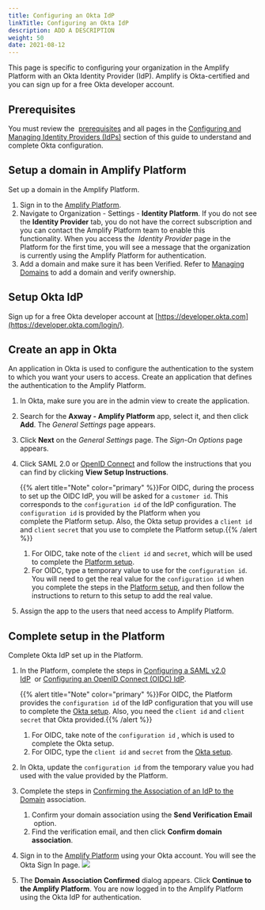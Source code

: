 ```yaml
---
title: Configuring an Okta IdP
linkTitle: Configuring an Okta IdP
description: ADD A DESCRIPTION
weight: 50
date: 2021-08-12
---
```


This page is specific to configuring your organization in the Amplify Platform with an Okta Identity Provider (IdP). Amplify is Okta-certified and you can sign up for a free Okta developer account.

## Prerequisites

You must review the  [prerequisites](/docs/management_guide/configuring_and_managing_identity_providers_idps/getting_started_with_identity_providers/) and all pages in the [Configuring and Managing Identity Providers (IdPs)](/docs/management_guide/configuring_and_managing_identity_providers_idps/) section of this guide to understand and complete Okta configuration.

## Setup a domain in Amplify Platform

Set up a domain in the Amplify Platform.

1. Sign in to the [Amplify Platform](https://platform.axway.com/).
2. Navigate to Organization - Settings - **Identity Platform**. If you do not see the **Identity Provider** tab, you do not have the correct subscription and you can contact the Amplify Platform team to enable this functionality. When you access the  _Identity Provider_ page in the Platform for the first time, you will see a message that the organization is currently using the Amplify Platform for authentication.
3. Add a domain and make sure it has been Verified. Refer to [Managing Domains](/docs/management_guide/configuring_and_managing_identity_providers_idps/managing_domains/) to add a domain and verify ownership.

## Setup Okta IdP

Sign up for a free Okta developer account at [https://developer.okta.com](https://developer.okta.com/login/).

## Create an app in Okta

An application in Okta is used to configure the authentication to the system to which you want your users to access. Create an application that defines the authentication to the Amplify Platform.

1. In Okta, make sure you are in the admin view to create the application.
2. Search for the **Axway - Amplify Platform** app, select it, and then click **Add**. The _General Settings_ page appears.
3. Click **Next** on the _General Settings_ page. The _Sign-On Options_ page appears.
4. Click SAML 2.0 or [OpenID Connect](https://devblog.axway.com/apis/understand-your-api-security-need-oauth-or-openid-connect/) and follow the instructions that you can find by clicking **View Setup Instructions**.

    {{% alert title="Note" color="primary" %}}For OIDC, during the process to set up the OIDC IdP, you will be asked for a `customer id`. This corresponds to the `configuration id` of the IdP configuration. The `configuration id` is provided by the Platform when you complete the Platform setup. Also, the Okta setup provides a `client id` and `client` `secret` that you use to complete the Platform setup.{{% /alert %}}

    1. For OIDC, take note of the `client id` and `secret`, which will be used to complete the [Platform setup](https://confluence.axway.com/pages/viewpage.action?pageId=280750025#ConfiguringanOktaIdP-platformsetup).
    2. For OIDC, type a temporary value to use for the `configuration id`. You will need to get the real value for the `configuration id` when you complete the steps in the [Platform setup](https://confluence.axway.com/pages/viewpage.action?pageId=280750025#ConfiguringanOktaIdP-platformsetup), and then follow the instructions to return to this setup to add the real value.

5. Assign the app to the users that need access to Amplify Platform.

## Complete setup in the Platform

Complete Okta IdP set up in the Platform.

1. In the Platform, complete the steps in [Configuring a SAML v2.0 IdP](/docs/management_guide/configuring_and_managing_identity_providers_idps/managing_identity_provider_configuration/configuring_a_saml_v2.0_idp/)  or [Configuring an OpenID Connect (OIDC) IdP](/docs/management_guide/configuring_and_managing_identity_providers_idps/managing_identity_provider_configuration/configuring_an_openid_connect_oidc_idp/).

    {{% alert title="Note" color="primary" %}}For OIDC, the Platform provides the `configuration id` of the IdP configuration that you will use to complete the [Okta setup](https://confluence.axway.com/pages/viewpage.action?pageId=280750025#ConfiguringanOktaIdP-oktasetup). Also, you need the `client id` and `client secret` that Okta provided.{{% /alert %}}

    1. For OIDC, take note of the `configuration id` , which is used to complete the Okta setup.
    2. For OIDC, type the `client id` and `secret` from the [Okta setup](https://confluence.axway.com/pages/viewpage.action?pageId=280750025#ConfiguringanOktaIdP-oktasetup).
2. In Okta, update the `configuration id` from the temporary value you had used with the value provided by the Platform.
3. Complete the steps in [Confirming the Association of an IdP to the Domain](/docs/management_guide/configuring_and_managing_identity_providers_idps/enabling_the_identity_provider_configuration/confirming_the_association_of_an_idp_to_the_domain/) association.
    1. Confirm your domain association using the **Send Verification Email**  option.
    2. Find the verification email, and then click **Confirm domain association**.
4. Sign in to the [Amplify Platform](https://platform.axway.com/) using your Okta account. You will see the Okta Sign In page.
    ![](/Images/okta_sign_in.png)
5. The **Domain Association Confirmed** dialog appears. Click **Continue to the Amplify Platform**.
    You are now logged in to the Amplify Platform using the Okta IdP for authentication.
